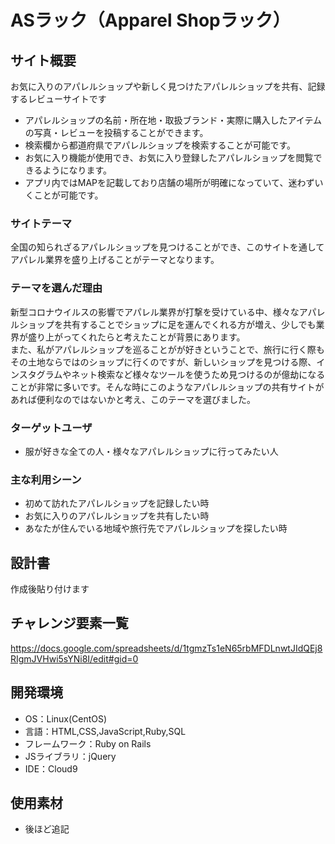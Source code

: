 # ASラック（Apparel Shopラック）

## サイト概要
お気に入りのアパレルショップや新しく見つけたアパレルショップを共有、記録するレビューサイトです
- アパレルショップの名前・所在地・取扱ブランド・実際に購入したアイテムの写真・レビューを投稿することができます。
- 検索欄から都道府県でアパレルショップを検索することが可能です。
- お気に入り機能が使用でき、お気に入り登録したアパレルショップを閲覧できるようになります。
- アプリ内ではMAPを記載しており店舗の場所が明確になっていて、迷わずいくことが可能です。

### サイトテーマ
全国の知られざるアパレルショップを見つけることができ、このサイトを通してアパレル業界を盛り上げることがテーマとなります。

### テーマを選んだ理由
新型コロナウイルスの影響でアパレル業界が打撃を受けている中、様々なアパレルショップを共有することでショップに足を運んでくれる方が増え、少しでも業界が盛り上がってくれたらと考えたことが背景にあります。  
また、私がアパレルショップを巡ることがが好きということで、旅行に行く際もその土地ならではのショップに行くのですが、新しいショップを見つける際、インスタグラムやネット検索など様々なツールを使うため見つけるのが億劫になることが非常に多いです。そんな時にこのようなアパレルショップの共有サイトがあれば便利なのではないかと考え、このテーマを選びました。


### ターゲットユーザ
- 服が好きな全ての人・様々なアパレルショップに行ってみたい人

### 主な利用シーン
- 初めて訪れたアパレルショップを記録したい時
- お気に入りのアパレルショップを共有したい時
- あなたが住んでいる地域や旅行先でアパレルショップを探したい時

## 設計書
作成後貼り付けます

## チャレンジ要素一覧
<https://docs.google.com/spreadsheets/d/1tgmzTs1eN65rbMFDLnwtJIdQEj8RIgmJVHwi5sYNi8I/edit#gid=0>

## 開発環境
- OS：Linux(CentOS)
- 言語：HTML,CSS,JavaScript,Ruby,SQL
- フレームワーク：Ruby on Rails
- JSライブラリ：jQuery
- IDE：Cloud9

## 使用素材
- 後ほど追記
